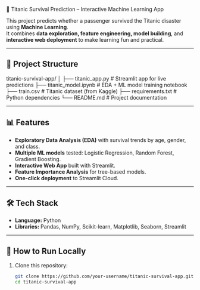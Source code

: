 🚢 Titanic Survival Prediction – Interactive Machine Learning App

This project predicts whether a passenger survived the Titanic disaster using **Machine Learning**.  
It combines **data exploration, feature engineering, model building**, and **interactive web deployment** to make learning fun and practical.  

---

## 📂 Project Structure
titanic-survival-app/
│
├── titanic_app.py         # Streamlit app for live predictions
├── titanic_model.ipynb    # EDA + ML model training notebook
├── train.csv              # Titanic dataset (from Kaggle)
├── requirements.txt       # Python dependencies
└── README.md              # Project documentation



---

## 📊 Features
- **Exploratory Data Analysis (EDA)** with survival trends by age, gender, and class.
- **Multiple ML models** tested: Logistic Regression, Random Forest, Gradient Boosting.
- **Interactive Web App** built with Streamlit.
- **Feature Importance Analysis** for tree-based models.
- **One-click deployment** to Streamlit Cloud.

---

## 🛠 Tech Stack
- **Language:** Python  
- **Libraries:** Pandas, NumPy, Scikit-learn, Matplotlib, Seaborn, Streamlit  

---

## 🚀 How to Run Locally
1. Clone this repository:
   ```bash
   git clone https://github.com/your-username/titanic-survival-app.git
   cd titanic-survival-app
